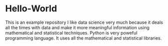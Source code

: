 # Hello-World
This is an example repository
I like data science very much because it deals all the times with data and make it more meaningful information using mathematical and  statistical techniques.
Python is  very poweful programming language. It uses all the mathematical and statistical libraries.
